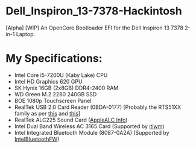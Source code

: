 # Dell_Inspiron_13-7378-Hackintosh
[Alpha] [WIP] An OpenCore Bootloader EFI for the Dell Inspiron 13 7378 2-in-1 Laptop.

# My Specifications:
- Intel Core i5-7200U (Kaby Lake) CPU
- Intel HD Graphics 620 GPU
- SK Hynix 16GB (2x8GB) DDR4-2400 RAM
- WD Green M.2 2280 240GB SSD
- BOE 1080p Touchscreen Panel
- RealTek USB 2.0 Card Reader (0BDA-0177)
[Probably the RTS51XX family as per [this](https://github.com/0xFireWolf/RealtekCardReader#:~:text=RTS5179-,USB,-2.0/3.0%20Card) and [this](https://deviceinbox.com/usb/vid-0BDA-pid-0177.html#:~:text=10%0Av.10.0.22621.31277-,Realtek%20USB%202.0/3.0%20CR%20RTS51XX%20Driver,-Windows%2010%2C%20Windows)]
- RealTek ALC225 Sound Card ([AppleALC Info](https://github.com/acidanthera/AppleALC/blob/master/Resources/ALC225/Info.plist))
- Intel Dual Band Wireless AC 3165 Card (Supported by [itlwm](https://openintelwireless.github.io/itlwm/Compat.html#dvm-iwn:~:text=Intel(R)%20Dual%20Band%20Wireless%20AC%203165))
- Intel Integrated Bluetooth Module (8087-0A2A) (Supported by [IntelBluetoothFW](https://openintelwireless.github.io/IntelBluetoothFirmware/Compat.html#supported-devices:~:text=USB%20IDs%20are%3A-,0x8087%2C%200x0a2a,-0x8087%2C%200x07dc))

